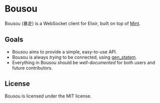 # Bousou

Bousou (暴走) is a WebSocket client for Elixir, built on top of [Mint](https://github.com/elixir-mint).

## Goals

- Bousou aims to provide a simple, easy-to-use API.
- Bousou is always _trying_ to be connected, using [gen_statem](https://www.erlang.org/doc/man/gen_statem.html).
- Everything in Bousou should be _well-documented_ for both users and future contributors.

## License

Bousou is licensed under the MIT license.
